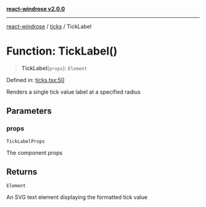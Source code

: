 [**react-windrose v2.0.0**](../../README.md)

***

[react-windrose](../../README.md) / [ticks](../README.md) / TickLabel

# Function: TickLabel()

> **TickLabel**(`props`): `Element`

Defined in: [ticks.tsx:50](https://github.com/JulesBlm/react-windrose/blob/2451c9dad633102e7fc35b9698082791f2a32227/src/ticks.tsx#L50)

Renders a single tick value label at a specified radius

## Parameters

### props

`TickLabelProps`

The component props

## Returns

`Element`

An SVG text element displaying the formatted tick value
